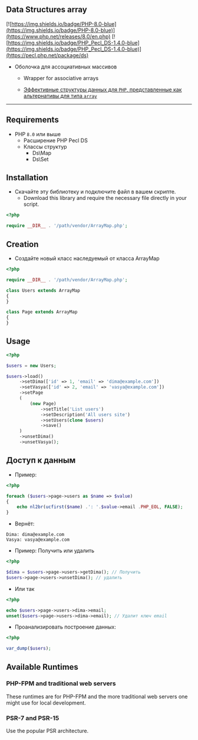 ## Data Structures array

[![https://img.shields.io/badge/PHP-8.0-blue](https://img.shields.io/badge/PHP-8.0-blue)](https://www.php.net/releases/8.0/en.php)
[![https://img.shields.io/badge/PHP_Pecl_DS-1.4.0-blue](https://img.shields.io/badge/PHP_Pecl_DS-1.4.0-blue)](https://pecl.php.net/package/ds)


- Оболочка для ассоциативных массивов
    - Wrapper for associative arrays

    - [Эффективные структуры данных для `PHP`, представленные как альтернативы для типа `array`](https://www.php.net/manual/en/book.ds.php)

____

## Requirements

- PHP `8.0` или выше
    - Расширение PHP Pecl DS
    - Классы структур
        - Ds\Map
        - Ds\Set

## Installation

- Скачайте эту библиотеку и подключите файл в вашем скрипте.
    - Download this library and require the necessary file directly in your script.


``` php
<?php

require __DIR__ . '/path/vendor/ArrayMap.php';
```

## Creation

- Создайте новый класс наследуемый от класса ArrayMap

``` php
<?php

require __DIR__ . '/path/vendor/ArrayMap.php';

class Users extends ArrayMap
{
}

class Page extends ArrayMap
{
}
```

## Usage

``` php
<?php

$users = new Users;

$users->load()
     ->setDima(['id' => 1, 'email' => 'dima@example.com'])
     ->setVasya(['id' => 2, 'email' => 'vasya@example.com'])
     ->setPage
     (
         (new Page)
             ->setTitle('List users')
             ->setDescription('All users site')
             ->setUsers(clone $users)
             ->save()
     )
     ->unsetDima()
     ->unsetVasya();
```

## Доступ к данным

- Пример:

``` php
<?php

foreach ($users->page->users as $name => $value)
{
    echo nl2br(ucfirst($name) .': '.$value->email .PHP_EOL, FALSE);
}
```

- Вернёт:

```
Dima: dima@example.com
Vasya: vasya@example.com
```

- Пример: Получить или удалить

``` php
<?php

$dima = $users->page->users->getDima(); // Получить
$users->page->users->unsetDima(); // удалить
```

- Или так

``` php
<?php

echo $users->page->users->dima->email;
unset($users->page->users->dima->email); // Удалит ключ email
```

- Проанализировать построение данных:

``` php
<?php

var_dump($users);
```

## Available Runtimes
### PHP-FPM and traditional web servers
These runtimes are for PHP-FPM and the more traditional web servers one might use for local development.

### PSR-7 and PSR-15
Use the popular PSR architecture.


